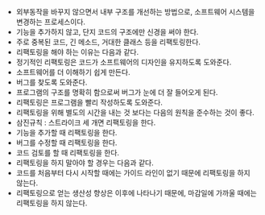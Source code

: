 - 외부동작을 바꾸지 않으면서 내부 구조를 개선하는 방법으로, 소프트웨어 시스템을 변경하는 프로세스이다.
- 기능을 추가하지 않고, 단지 코드의 구조에만 신경을 써야 한다.
- 주로 중복된 코드, 긴 메소드, 거대한 클래스 등을 리팩토링한다.
- 리팩토링을 해야 하는 이유는 다음과 같다.
- 정기적인 리팩토링은 코드가 소프트웨어의 디자인을 유지하도록 도와준다.
- 소프트웨어를 더 이해하기 쉽게 만든다.
- 버그를 찾도록 도와준다.
- 프로그램의 구조를 명확히 함으로써 버그가 눈에 더 잘 들어오게 된다.
- 리팩토링은 프로그램을 빨리 작성하도록 도와준다.
 - 리팩토링을 위해 별도의 시간을 내는 것 보다는 다음의 원칙을 준수하는 것이 좋다.
- 삼진규칙 : 스트라이크 세 개면 리팩토링을 한다.
- 기능을 추가할 때 리팩토링을 한다.
- 버그를 수정할 때 리팩토링을 한다.
- 코드 검토를 할 때 리팩토링을 한다.
- 리팩토링을 하지 말아야 할 경우는 다음과 같다.
- 코드를 처음부터 다시 시작할 때에는 가이드 라인이 없기 때문에 리팩토링을 하지 않는다.
- 리팩토링으로 얻는 생산성 향상은 이후에 나타나기 때문에, 마감일에 가까울 때에는 리팩토링을 하지 않는다.
